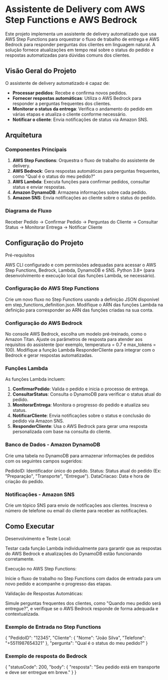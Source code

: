 # Assistente de Delivery com AWS Step Functions e AWS Bedrock

Este projeto implementa um assistente de delivery automatizado que usa AWS Step Functions para orquestrar o fluxo de trabalho de entrega e AWS Bedrock para responder perguntas dos clientes em linguagem natural. A solução fornece atualizações em tempo real sobre o status do pedido e respostas automatizadas para dúvidas comuns dos clientes.

## Visão Geral do Projeto

O assistente de delivery automatizado é capaz de:

- **Processar pedidos**: Recebe e confirma novos pedidos.
- **Fornecer respostas automáticas**: Utiliza o AWS Bedrock para responder a perguntas frequentes dos clientes.
- **Monitorar o status da entrega**: Verifica o andamento do pedido em várias etapas e atualiza o cliente conforme necessário.
- **Notificar o cliente**: Envia notificações de status via Amazon SNS.

## Arquitetura

### Componentes Principais

1. **AWS Step Functions**: Orquestra o fluxo de trabalho do assistente de delivery.
2. **AWS Bedrock**: Gera respostas automáticas para perguntas frequentes, como "Qual é o status do meu pedido?"
3. **AWS Lambda**: Executa funções para confirmar pedidos, consultar status e enviar respostas.
4. **Amazon DynamoDB**: Armazena informações sobre cada pedido.
5. **Amazon SNS**: Envia notificações ao cliente sobre o status do pedido.

### Diagrama de Fluxo

Receber Pedido -> Confirmar Pedido -> Perguntas do Cliente -> Consultar Status -> Monitorar Entrega -> Notificar Cliente

## Configuração do Projeto

Pré-requisitos

AWS CLI configurado e com permissões adequadas para acessar o AWS Step Functions, Bedrock, Lambda, DynamoDB e SNS.
Python 3.8+ (para desenvolvimento e execução local das funções Lambda, se necessário).

### Configuração do AWS Step Functions

Crie um novo fluxo no Step Functions usando a definição JSON disponível em step_functions_definition.json.
Modifique o ARN das funções Lambda na definição para corresponder ao ARN das funções criadas na sua conta.

### Configuração do AWS Bedrock
No console AWS Bedrock, escolha um modelo pré-treinado, como o Amazon Titan.
Ajuste os parâmetros de resposta para atender aos requisitos do assistente (por exemplo, temperatura = 0.7 e max_tokens = 100).
Modifique a função Lambda ResponderCliente para integrar com o Bedrock e gerar respostas automatizadas.

### Funções Lambda

As funções Lambda incluem:

1. **ConfirmarPedido**: Valida o pedido e inicia o processo de entrega.
2. **ConsultarStatus**: Consulta o DynamoDB para verificar o status atual do pedido.
3. **MonitorarEntrega**: Monitora o progresso do pedido e atualiza seu status.
4. **NotificarCliente**: Envia notificações sobre o status e conclusão do pedido via Amazon SNS.
5. **ResponderCliente**: Usa o AWS Bedrock para gerar uma resposta personalizada com base na consulta do cliente.

### Banco de Dados - Amazon DynamoDB
Crie uma tabela no DynamoDB para armazenar informações de pedidos com os seguintes campos sugeridos:

PedidoID: Identificador único do pedido.
Status: Status atual do pedido (Ex: "Preparação", "Transporte", "Entregue").
DataCriacao: Data e hora de criação do pedido.

### Notificações - Amazon SNS
Crie um tópico SNS para envio de notificações aos clientes.
Inscreva o número de telefone ou email do cliente para receber as notificações.


## Como Executar
Desenvolvimento e Teste Local:

Testar cada função Lambda individualmente para garantir que as respostas do AWS Bedrock e atualizações do DynamoDB estão funcionando corretamente.

Execução no AWS Step Functions:

Inicie o fluxo de trabalho no Step Functions com dados de entrada para um novo pedido e acompanhe o progresso das etapas.

Validação de Respostas Automáticas:

Simule perguntas frequentes dos clientes, como "Quando meu pedido será entregue?", e verifique se o AWS Bedrock responde de forma adequada e contextualizada.

### Exemplo de Entrada no Step Functions
{
  "PedidoID": "12345",
  "Cliente": {
    "Nome": "João Silva",
    "Telefone": "+5511987654321"
  },
  "pergunta": "Qual é o status do meu pedido?"
}

### Exemplo de resposta do Bedrock
{
  "statusCode": 200,
  "body": {
    "resposta": "Seu pedido está em transporte e deve ser entregue em breve."
  }
}
